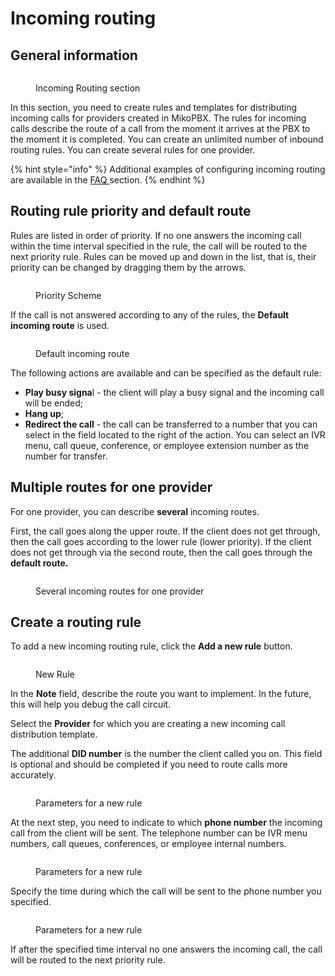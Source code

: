 # Incoming routing

## General information

<figure><img src="../../.gitbook/assets/IncomingRoutingSection.png" alt=""><figcaption><p>Incoming Routing section</p></figcaption></figure>

In this section, you need to create rules and templates for distributing incoming calls for providers created in MikoPBX. The rules for incoming calls describe the route of a call from the moment it arrives at the PBX to the moment it is completed. You can create an unlimited number of inbound routing rules. You can create several rules for one provider.

{% hint style="info" %}
Additional examples of configuring incoming routing are available in the [FAQ ](broken-reference)section.
{% endhint %}

## Routing rule priority and default route

Rules are listed in order of priority. If no one answers the incoming call within the time interval specified in the rule, the call will be routed to the next priority rule. Rules can be moved up and down in the list, that is, their priority can be changed by dragging them by the arrows.

<figure><img src="../../.gitbook/assets/PriorityScheme.png" alt=""><figcaption><p>Priority Scheme </p></figcaption></figure>

If the call is not answered according to any of the rules, the **Default incoming route** is used.

<figure><img src="../../.gitbook/assets/defaultRoute.png" alt=""><figcaption><p>Default incoming route</p></figcaption></figure>

The following actions are available and can be specified as the default rule:

* **Play busy signa**l - the client will play a busy signal and the incoming call will be ended;&#x20;
* **Hang up**;&#x20;
* **Redirect the call** - the call can be transferred to a number that you can select in the field located to the right of the action. You can select an IVR menu, call queue, conference, or employee extension number as the number for transfer.

## Multiple routes for one provider

For one provider, you can describe **several** incoming routes.&#x20;

First, the call goes along the upper route. If the client does not get through, then the call goes according to the lower rule (lower priority). If the client does not get through via the second route, then the call goes through the **default route.**

<figure><img src="../../.gitbook/assets/Priority (1).png" alt=""><figcaption><p>Several incoming routes for one provider</p></figcaption></figure>

## Create a routing rule

To add a new incoming routing rule, click the **Add a new rule** button.

<figure><img src="../../.gitbook/assets/newRule.png" alt=""><figcaption><p>New Rule</p></figcaption></figure>

In the **Note** field, describe the route you want to implement. In the future, this will help you debug the call circuit.&#x20;

Select the **Provider** for which you are creating a new incoming call distribution template.&#x20;

The additional **DID number** is the number the client called you on. This field is optional and should be completed if you need to route calls more accurately.&#x20;

<figure><img src="../../.gitbook/assets/parameters1.png" alt=""><figcaption><p>Parameters for a new rule</p></figcaption></figure>

At the next step, you need to indicate to which **phone number** the incoming call from the client will be sent. The telephone number can be IVR menu numbers, call queues, conferences, or employee internal numbers.

<figure><img src="../../.gitbook/assets/parameters2.png" alt=""><figcaption><p>Parameters for a new rule</p></figcaption></figure>

Specify the time during which the call will be sent to the phone number you specified.

<figure><img src="../../.gitbook/assets/parameters3.png" alt=""><figcaption><p>Parameters for a new rule</p></figcaption></figure>

If after the specified time interval no one answers the incoming call, the call will be routed to the next priority rule.
